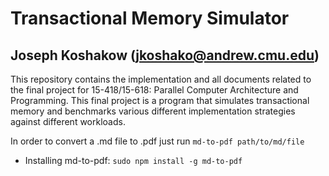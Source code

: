 # Transactional Memory Simulator

## Joseph Koshakow (jkoshako@andrew.cmu.edu)

This repository contains the implementation and all documents related to the final project for 15-418/15-618: Parallel Computer Architecture and Programming. This final project is a program that simulates transactional memory and benchmarks various different implementation strategies against different workloads.

In order to convert a .md file to .pdf just run `md-to-pdf path/to/md/file`
  - Installing md-to-pdf: `sudo npm install -g md-to-pdf`